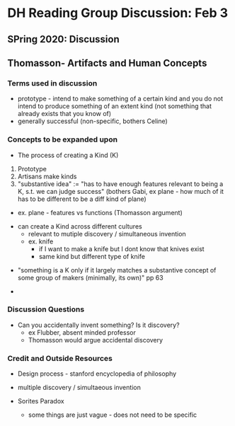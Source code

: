 # DH Reading Group Discussion: Feb 3
## SPring 2020: Discussion 

## Thomasson- Artifacts and Human Concepts

### Terms used in discussion

* prototype - intend to make something of a certain kind and you do not intend to produce something of an extent kind (not something that already exists that you know of)
* generally successful (non-specific, bothers Celine)

### Concepts to be expanded upon

- The process of creating a Kind (K)
1. Prototype
2. Artisans make kinds
3. "substantive idea" := "has to have enough features relevant to being a K, s.t. we can judge success" (bothers Gabi, ex plane - how much of it has to be different to be a diff kind of plane)
* ex. plane - features vs functions (Thomasson argument)

- can create a Kind across different cultures
	* relevant to mutiple discovery / simultaneous invention
	* ex. knife
		* if I want to make a knife but I dont know that knives exist 
		* same kind but different type of knife

* "something is a K only if it largely matches a substantive concept of some group of makers (minimally, its own)" pp 63

* 

### Discussion Questions

*  Can you accidentally invent something? Is it discovery? 
	* ex Flubber, absent minded professor
	- Thomasson would argue accidental discovery
	

### Credit and Outside Resources

- Design process - stanford encyclopedia of philosophy
- multiple discovery / simultaeous invention

- Sorites Paradox
	- some things are just vague - does not need to be specific
